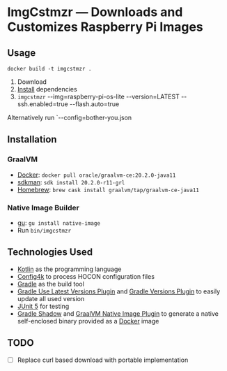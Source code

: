 # ImgCstmzr — Downloads and Customizes Raspberry Pi Images

## Usage

```shell script
docker build -t imgcstmzr .
```

1. Download
2. [Install](#installation) dependencies
3. `imgcstmzr` --img=raspberry-pi-os-lite --version=LATEST --ssh.enabled=true --flash.auto=true

Alternatively run `--config=bother-you.json

## Installation

### GraalVM
- [Docker](https://docker.com): `docker pull oracle/graalvm-ce:20.2.0-java11`
- [sdkman](https://sdkman.io): `sdk install 20.2.0-r11-grl`
- [Homebrew](https://brew.sh): `brew cask install graalvm/tap/graalvm-ce-java11`

### Native Image Builder
- [gu](https://www.graalvm.org/docs/reference-manual/gu/): `gu install native-image`
- Run `bin/imgcstmzr`


## Technologies Used
- [Kotlin](https://kotlinlang.org/) as the programming language
- [Config4k](https://github.com/config4k/config4k) to process HOCON configuration files
- [Gradle]() as the build tool
- [Gradle Use Latest Versions Plugin](https://github.com/patrikerdes/gradle-use-latest-versions-plugin) and [Gradle Versions Plugin](https://github.com/ben-manes/gradle-versions-plugin) to easily update all used version
- [JUnit 5](https://junit.org/junit5/) for testing
- [Gradle Shadow](https://github.com/johnrengelman/shadow) and [GraalVM Native Image Plugin](https://github.com/mike-neck/graalvm-native-image-plugin) to generate a native self-enclosed binary provided as a [Docker](https://www.docker.com/) image

## TODO
- [ ] Replace curl based download with portable implementation
